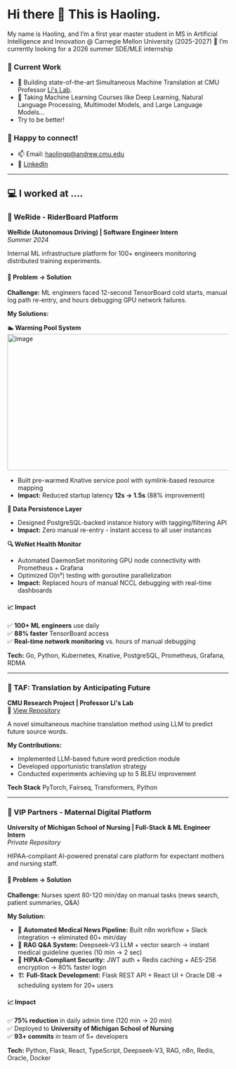 # Hi there 👋 This is Haoling.

My name is Haoling, and I’m a first year master student in MS in Artificial Intelligence and Innovation @ Carnegie Mellon University (2025-2027)
🌱 I’m currently looking for a 2026 summer SDE/MLE internship

### 🏫 Current Work
- 🔬 Building state-of-the-art Simultaneous Machine Translation at CMU Professor [Li's Lab](https://leililab.github.io/).
- 📖 Taking Machine Learning Courses like Deep Learning, Natural Language Processing, Multimodel Models, and Large Language Models...
- Try to be better!
  
### 💬 Happy to connect!
- 📫 Email: haolingp@andrew.cmu.edu
- 💼 [LinkedIn](https://www.linkedin.com/in/haoling-pu/)

---

## 💻 I worked at ....

### 🚗 WeRide - RiderBoard Platform
**WeRide (Autonomous Driving) | Software Engineer Intern**  
*Summer 2024*

Internal ML infrastructure platform for 100+ engineers monitoring distributed training experiments.

#### 🎯 Problem → Solution

**Challenge:** ML engineers faced 12-second TensorBoard cold starts, manual log path re-entry, and hours debugging GPU network failures.

**My Solutions:**

**🏊 Warming Pool System**
<img width="1000" height="310" alt="image" src="https://github.com/user-attachments/assets/7ea3e4ff-c534-4130-8fee-a0ba1b6584b2" />

- Built pre-warmed Knative service pool with symlink-based resource mapping
- **Impact:** Reduced startup latency **12s → 1.5s** (88% improvement)

**💾 Data Persistence Layer**
- Designed PostgreSQL-backed instance history with tagging/filtering API
- **Impact:** Zero manual re-entry - instant access to all user instances

**🔍 WeNet Health Monitor**
- Automated DaemonSet monitoring GPU node connectivity with Prometheus + Grafana
- Optimized O(n²) testing with goroutine parallelization
- **Impact:** Replaced hours of manual NCCL debugging with real-time dashboards

#### 📈 Impact
✅ **100+ ML engineers** use daily  
✅ **88% faster** TensorBoard access  
✅ **Real-time network monitoring** vs. hours of manual debugging

**Tech:** Go, Python, Kubernetes, Knative, PostgreSQL, Prometheus, Grafana, RDMA

---

### 🔬 TAF: Translation by Anticipating Future
**CMU Research Project | Professor Li's Lab**  
🔗 [View Repository](https://github.com/HaolingPu/Simultaneous-Machine-Translation-TAF-)  

A novel simultaneous machine translation method using LLM to predict future source words.

**My Contributions:**
- Implemented LLM-based future word prediction module
- Developed opportunistic translation strategy
- Conducted experiments achieving up to 5 BLEU improvement

**Tech Stack** PyTorch, Fairseq, Transformers, Python

---
### 🏥 VIP Partners - Maternal Digital Platform
**University of Michigan School of Nursing | Full-Stack & ML Engineer Intern**  
*Private Repository*

HIPAA-compliant AI-powered prenatal care platform for expectant mothers and nursing staff.

#### 🎯 Problem → Solution
**Challenge:** Nurses spent 80-120 min/day on manual tasks (news search, patient summaries, Q&A)

**My Solution:**
- 🤖 **Automated Medical News Pipeline:** Built n8n workflow + Slack integration → eliminated 60+ min/day
- 🧠 **RAG Q&A System:** Deepseek-V3 LLM + vector search → instant medical guideline queries (10 min → 2 sec)
- 🔐 **HIPAA-Compliant Security:** JWT auth + Redis caching + AES-256 encryption → 80% faster login
- 🏗️ **Full-Stack Development:** Flask REST API + React UI + Oracle DB → scheduling system for 20+ users

#### 📈 Impact
✅ **75% reduction** in daily admin time (120 min → 20 min)  
✅ Deployed to **University of Michigan School of Nursing**  
✅ **93+ commits** in team of 5+ developers

**Tech:** Python, Flask, React, TypeScript, Deepseek-V3, RAG, n8n, Redis, Oracle, Docker

<!--
**HaolingPu/HaolingPu** is a ✨ _special_ ✨ repository because its `README.md` (this file) appears on your GitHub profile.

Here are some ideas to get you started:

- 🔭 I’m currently working on ...
- 🌱 I’m currently learning ...
- 👯 I’m looking to collaborate on ...
- 🤔 I’m looking for help with ...
- 💬 Ask me about ...
- 📫 How to reach me: ...
- 😄 Pronouns: ...
- ⚡ Fun fact: ...
-->
